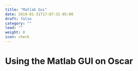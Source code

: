 ```yaml
---
title: "Matlab Gui"
date: 2019-01-31T17:07:31-05:00
draft: false
category: ""
lead: ""
weight: 0
icon: check
---
```


# Using the Matlab GUI on Oscar
